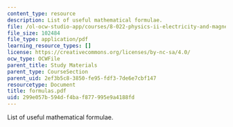 ```yaml
---
content_type: resource
description: List of useful mathematical formulae.
file: /ol-ocw-studio-app/courses/8-022-physics-ii-electricity-and-magnetism-fall-2004/299e057b594df4baf877995e9a4188fd_formulas.pdf
file_size: 102484
file_type: application/pdf
learning_resource_types: []
license: https://creativecommons.org/licenses/by-nc-sa/4.0/
ocw_type: OCWFile
parent_title: Study Materials
parent_type: CourseSection
parent_uid: 2ef3b5c8-3850-fe95-fdf3-7de6e7cbf147
resourcetype: Document
title: formulas.pdf
uid: 299e057b-594d-f4ba-f877-995e9a4188fd
---
```

List of useful mathematical formulae.